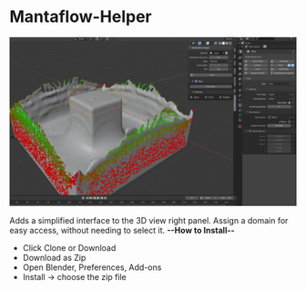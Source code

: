 # Mantaflow-Helper

<img title="Mantaflow Helper" src="Mantaflow-Helper.JPG">

Adds a simplified interface to the 3D view right panel. Assign a domain for easy access, without needing to select it.
**--How to Install--**
* Click Clone or Download
* Download as Zip
* Open Blender, Preferences, Add-ons
* Install -> choose the zip file
